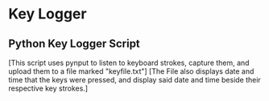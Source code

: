 <h1>Key Logger</h1>

<h2>Python Key Logger Script</h2>
[This script uses pynput to listen to keyboard strokes, capture them, and upload them to a file marked "keyfile.txt"]
[The File also displays date and time that the keys were pressed, and display said date and time beside their respective key strokes.]

